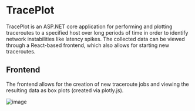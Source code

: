 # TracePlot

TracePlot is an ASP.NET core application for performing and plotting traceroutes to a specified host over long periods of time in order to identify network
instabilities like latency spikes. The collected data can be viewed through a React-based frontend, which also allows for starting new traceroutes.

## Frontend
The frontend allows for the creation of new traceroute jobs and viewing the resulting data as box plots (created via plotly.js).


![image](https://user-images.githubusercontent.com/48071390/149257280-c5335bd5-cb08-46f6-8bcf-192376504f90.png)
